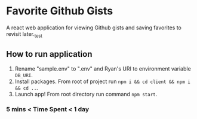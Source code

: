 # Favorite Github Gists

A react web application for viewing Github gists and saving favorites to revisit later.<sub>test</sub>

## How to run application

1. Rename "sample.env" to ".env" and Ryan's URI to environment variable `DB_URI`.
2. Install packages. From root of project run `npm i && cd client && npm i && cd ..`.
3. Launch app! From root directory run command `npm start`.

### 5 mins < Time Spent < 1 day
